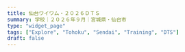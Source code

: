 ```yaml
---
title: 仙台ワイワム・２０２６ＤＴＳ
summary: 学校｜２０２６年９月｜宮城県・仙台市
type: "widget_page"
tags: ["Explore", "Tohoku", "Sendai", "Training", "DTS"]
draft: false
---
```

